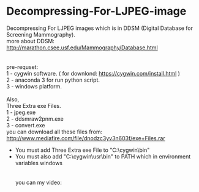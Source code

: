 # Decompressing-For-LJPEG-image<br />
Decompressing For LJPEG images which is in DDSM (Digital Database for Screening Mammography).<br />
more about DDSM: http://marathon.csee.usf.edu/Mammography/Database.html
<br /><br /><br />
pre-requset: <br />
1 - cygwin software. ( for downlond: https://cygwin.com/install.html ) <br />
2 - anaconda 3 for run python script.<br />
3 - windows platform.<br /><br />
Also,<br />
Three Extra exe Files.<br />
1 - jpeg.exe<br />
2 - ddsmraw2pnm.exe<br />
3 - convert.exe<br />
you can download all these files from: http://www.mediafire.com/file/dnodzc3yv3n603f/exe+Files.rar
<br />
- You must add Three Extra exe File to "C:\cygwin\bin" <br />
- You must also add "C:\cygwin\usr\bin" to PATH which in environment variables windows 
<br /><br /><br />
you can my video:<br />


